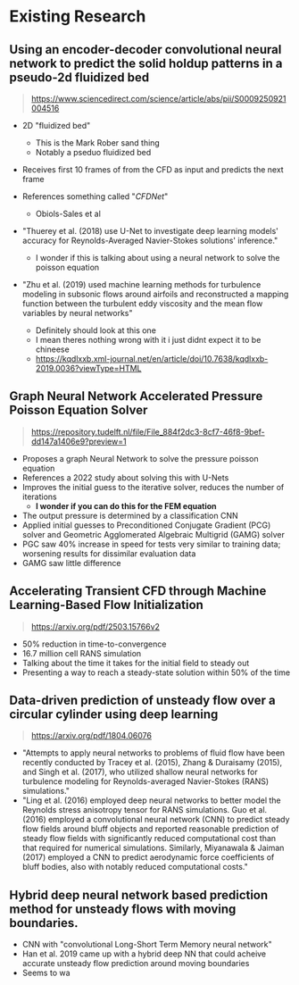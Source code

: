 # Existing Research



## Using an encoder-decoder convolutional neural network to predict the solid holdup patterns in a pseudo-2d fluidized bed

> https://www.sciencedirect.com/science/article/abs/pii/S0009250921004516


- 2D "fluidized bed"
	- This is the Mark Rober sand thing
	- Notably a pseduo fluidized bed

- Receives first 10 frames of from the CFD as input and predicts the next frame
- References something called "*CFDNet*"
	- Obiols-Sales et al
- "Thuerey et al. (2018) use U-Net to investigate deep learning models' accuracy for Reynolds-Averaged Navier-Stokes solutions' inference."
	- I wonder if this is talking about using a neural network to solve the poisson equation

- "Zhu et al. (2019) used machine learning methods for turbulence modeling in subsonic flows around airfoils and reconstructed a mapping function between the turbulent eddy viscosity and the mean flow variables by neural networks"
	- Definitely should look at this one
	- I mean theres nothing wrong with it i just didnt expect it to be chineese
	- https://kqdlxxb.xml-journal.net/en/article/doi/10.7638/kqdlxxb-2019.0036?viewType=HTML




## Graph Neural Network Accelerated Pressure Poisson Equation Solver

> https://repository.tudelft.nl/file/File_884f2dc3-8cf7-46f8-9bef-dd147a1406e9?preview=1

- Proposes a graph Neural Network to solve the pressure poisson equation
- References a 2022 study about solving this with U-Nets
- Improves the initial guess to the iterative solver, reduces the number of iterations
	- **I wonder if you can do this for the FEM equation**
- The output pressure is determined by a classification CNN
- Applied initial guesses to Preconditioned Conjugate Gradient (PCG) solver and Geometric Agglomerated Algebraic Multigrid (GAMG) solver
- PGC saw 40% increase in speed for tests very similar to training data; worsening results for dissimilar evaluation data
- GAMG saw little difference

## Accelerating Transient CFD through Machine Learning-Based Flow Initialization

> https://arxiv.org/pdf/2503.15766v2

- 50% reduction in time-to-convergence
- 16.7 million cell RANS simulation
- Talking about the time it takes for the initial field to steady out
- Presenting a way to reach a steady-state solution within 50% of the time


## Data-driven prediction of unsteady flow over a circular cylinder using deep learning

> https://arxiv.org/pdf/1804.06076

- "Attempts to apply neural networks to problems of fluid flow have been recently conducted by Tracey et al. (2015), Zhang & Duraisamy (2015), and Singh et al. (2017), who utilized shallow neural networks for turbulence modeling for Reynolds-averaged Navier-Stokes (RANS) simulations."
- "Ling et al. (2016) employed deep neural networks to better model the Reynolds stress anisotropy tensor for RANS simulations. Guo et al. (2016) employed a convolutional neural network (CNN) to predict steady flow fields around bluff objects and reported reasonable prediction of steady flow fields with significantly reduced computational cost than that required for numerical simulations. Similarly, Miyanawala & Jaiman (2017) employed a CNN to predict aerodynamic force coefficients of bluff bodies, also with notably reduced computational costs."


## Hybrid deep neural network based prediction method for unsteady flows with moving boundaries.

- CNN with "convolutional Long-Short Term Memory neural network"
- Han et al. 2019 came up with a hybrid deep NN that could acheive accurate unsteady flow prediction around moving boundaries
- Seems to wa